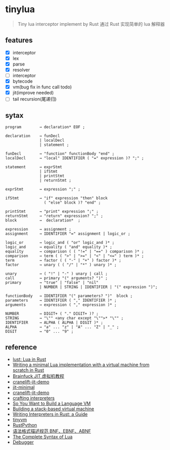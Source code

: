 # tinylua

> Tiny lua interceptor implement by Rust
> 通过 Rust 实现简单的 lua 解释器

## features

- [x] interceptor
- [x] lex
- [x] parse
- [x] resolver
- [ ] interceptor
- [x] bytecode
- [x] vm(bug fix in func call todo)
- [x] jit(improve needed)
- [ ] tail recursion(尾递归)

## sytax

```
program        → declaration* EOF ;

declaration    → funDecl
               | localDecl
               | statement ;

funDecl        → "function" functionBody "end" ;
localDecl      → "local" IDENTIFIER ( "=" expression )? ";" ;

statement      → exprStmt
               | ifStmt
               | printStmt
               | returnStmt ;

exprStmt       → expression ";" ;

ifStmt         → "if" expression "then" block
                 ( "else" block )? "end" ;

printStmt      → "print" expression ";" ;
returnStmt     → "return" expression? ";" ;
block          →  declaration*  ;

expression     → assignment ;
assignment     → IDENTIFIER "=" assignment | logic_or ;

logic_or       → logic_and ( "or" logic_and )* ;
logic_and      → equality ( "and" equality )* ;
equality       → comparison ( ( "!=" | "==" ) comparison )* ;
comparison     → term ( ( ">" | ">=" | "<" | "<=" ) term )* ;
term           → factor ( ( "-" | "+" ) factor )* ;
factor         → unary ( ( "/" | "*" ) unary )* ;

unary          → ( "!" | "-" ) unary | call ;
call           → primary "(" arguments? ")" ;
primary        → "true" | "false" | "nil"
               | NUMBER | STRING | IDENTIFIER | "(" expression ")";

functionBody   → IDENTIFIER "(" parameters? ")"  block ;
parameters     → IDENTIFIER ( "," IDENTIFIER )* ;
arguments      → expression ( "," expression )* ;

NUMBER         → DIGIT+ ( "." DIGIT+ )? ;
STRING         → "\"" <any char except "\"">* "\"" ;
IDENTIFIER     → ALPHA ( ALPHA | DIGIT )* ;
ALPHA          → "a" ... "z" | "A" ... "Z" | "_" ;
DIGIT          → "0" ... "9" ;
```

## reference

- [lust: Lua in Rust](https://github.com/eatonphil/lust)
- [Writing a minimal Lua implementation with a virtual machine from scratch in Rust](https://notes.eatonphil.com/lua-in-rust.html)
- [Brainfuck JIT 虚拟机教程](https://github.com/Nugine/bfjit)
- [cranelift-jit-demo](https://github.com/bytecodealliance/cranelift-jit-demo)
- [jit-minimal](https://github.com/bytecodealliance/wasmtime/blob/main/cranelift/jit/examples/jit-minimal.rs)
- [cranelift-jit-demo](https://github.com/bytecodealliance/cranelift-jit-demo)
- [crafting interpreters](https://craftinginterpreters.com/contents.html)
- [So You Want to Build a Language VM](https://blog.subnetzero.io/post/building-language-vm-part-01/)
- [Building a stack-based virtual machine](https://dev.to/jimsy/building-a-stack-based-virtual-machine-5gkd)
- [Writing Interpreters in Rust: a Guide](https://rust-hosted-langs.github.io/book/introduction.html)
- [tinyvm](https://github.com/mkhan45/tinyvm)
- [RustPython](https://github.com/RustPython/RustPython)
- [语法格式描述规范 BNF、EBNF、ABNF](https://www.jianshu.com/p/15efcb0c06c8)
- [The Complete Syntax of Lua](http://parrot.github.io/parrot-docs0/0.4.7/html/languages/lua/doc/lua51.bnf.html)
- [Debugger](https://github.com/tdp2110/crafting-interpreters-rs/blob/trunk/src/debugger.rs)
